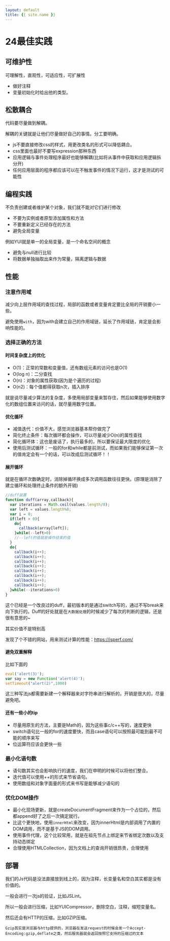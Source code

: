 ```yaml
---
layout: default
title: {{ site.name }}
---
```

# 24最佳实践

## 可维护性
可理解性，直观性，可适应性，可扩展性

 - 做好注释
 - 变量初始化时给出他的类型。

## 松散耦合
代码要尽量做到解耦。

解耦的关键就是让他们尽量做好自己的事情。分工要明确。

 - js不要直接修改css的样式，用更改类名的形式可以降低耦合。
 - css里面也最好不要写expression那种东西
 - 应用逻辑与事件处理程序最好也能够解耦(比如将从事件中获取和应用逻辑拆分开)
 - 任何应用层面的程序都应该可以在不触发事件的情况下运行，这才是测试的可能性

## 编程实践
不负责创建或者维护某个对象，我们就不能对它们进行修改

 - 不要为实例或者原型添加属性和方法
 - 不要重新定义已经存在的方法
 - 避免全局变量

例如YUI就是单一的全局变量，是一个命名空间的概念

 - 避免与null进行比较
 - 将数据单独抽取出来作为常量，隔离逻辑与数据

## 性能
### 注意作用域
减少向上层作用域的查找过程，局部的函数或者变量肯定要比全局的开销要小一些。

避免使用`with`，因为with会建立自己的作用域链，延长了作用域链，肯定是会影响性能的。

### 选择正确的方法
#### 时间复杂度上的优化

 - O(1)：正常的常数和变量值，还有数组元素的访问也是O(1)
 - O(log n)：二分查找
 - O(n)：对象的属性获取(因为是个遍历的过程)
 - O(n2)：每个值都得获取n次，插入排序

就是说尽量减少算法的复杂度，多使用局部变量来暂存住，然后如果能够使用数字化的数组位置来访问的话，就尽量用数字位置。

#### 优化循环

 - 减值迭代：价值不大，感觉浏览器基本帮你做完了
 - 简化终止条件：每次循环都会操作，可以尽量减少O(n)的属性查找
 - 简化循环体：这也是废话了，执行最多的，所以要保证最大限度的优化
 - 使用后测试循环：一般的for和while都是前测试，而如果我们能够保证第一次的值肯定会有一个的话，可以改成后测试循环！！

#### 展开循环
就是在循环次数确定时，消除掉循环换成多次调用函数往往更快。(原理是消除了建立循环和处理终止条件的额外开销)

```javascript
//duff装置
function duff(array,callback){
  var iterations = Math.ceil(values.length/8);
  var left = values.length%8;
  var i = 0;
  if(left > 0){
    do{
      callback(array[left]);
    }while(--left>0)
    //--left的值就是操作结束的值
  }
  do{
    callback(i++);
    callback(i++);
    callback(i++);
    callback(i++);
    callback(i++);
    callback(i++);
    callback(i++);
    callback(i++);
  }while(--iterations>0)
}
```

这个已经是一个改良过的duff，最初版本的是通过switch写的，通过不写break来向下执行的。Duff的好处就是在`大数据处理`的时候减少了每次的判断的逻辑，还是很有意思的~

其实价值不是特别高

发现了个不错的网站，用来测试计算的性能：https://jsperf.com/

#### 避免双重解释
比如下面的

```javascript
eval('alert(3)');
var say = new Function('alert(4)');
setTimeout("alert(2)",1000)
```

这三种写法js都需要新建一个解释器来对字符串进行解析的，开销是很大的，尽量避免吧。

#### 还有一些小的tip

 - 尽量用原生的方法，主要是Math的，因为这些事c/c++写的，速度更快
 - switch语句比一般的for的速度要快，而且case语句可以按照最可能到最不可能的顺序来写
 - 位运算符应该会更快一些

### 最小化语句数

 - 语句数其实也会影响执行的速度，我们在申明的时候可以将他们整合。
 - 迭代值可以使用++的形式来节省语句。
 - 使用数组和对象字面量的形式来书写是能够减少语句的

### 优化DOM操作

 - 最小化现场更新，就是createDocumentFragment来作为一个占位的，然后都append好了之后一次搞定就行。
 - 比这个更快地，使用`innerHtml`来改变，因为innerHtml是内部调用了内置的DOM调用，而不是基于JS的DOM调用。
 - 使用事件代理，这个比较常用，就是在祖先节点上绑定来节省绑定次数以及支持动态绑定
 - 合理使用HTMLCollection，因为文档上的查询开销很昂贵，合理使用

## 部署
我们的Js代码是没法直接放到线上的，因为注释，长变量名和空白其实都是没有价值的。

一般会进行一次js的验证，比如JSLint。

所以一般会进行压缩，比如YUICompressor，删除空白，注释，缩短变量名。

然后还会有HTTP的压缩，比如GZIP压缩。

    Gzip其实是浏览器与http提供的，浏览器在发送request的时候会发一个Accept-Encoding:gzip,deflate之类，然后服务器就会返回按照它支持的压缩过的文本
